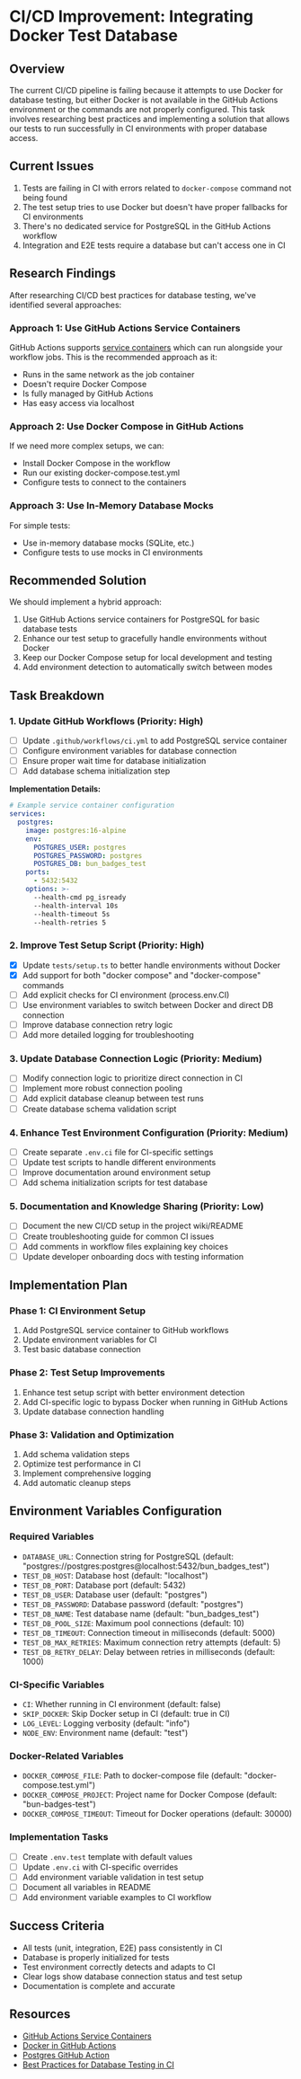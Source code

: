 # CI/CD Improvement: Integrating Docker Test Database

## Overview
The current CI/CD pipeline is failing because it attempts to use Docker for database testing, but either Docker is not available in the GitHub Actions environment or the commands are not properly configured. This task involves researching best practices and implementing a solution that allows our tests to run successfully in CI environments with proper database access.

## Current Issues
1. Tests are failing in CI with errors related to `docker-compose` command not being found
2. The test setup tries to use Docker but doesn't have proper fallbacks for CI environments
3. There's no dedicated service for PostgreSQL in the GitHub Actions workflow
4. Integration and E2E tests require a database but can't access one in CI

## Research Findings
After researching CI/CD best practices for database testing, we've identified several approaches:

### Approach 1: Use GitHub Actions Service Containers
GitHub Actions supports [service containers](https://docs.github.com/en/actions/using-containerized-services/about-service-containers) which can run alongside your workflow jobs. This is the recommended approach as it:
- Runs in the same network as the job container
- Doesn't require Docker Compose
- Is fully managed by GitHub Actions
- Has easy access via localhost

### Approach 2: Use Docker Compose in GitHub Actions
If we need more complex setups, we can:
- Install Docker Compose in the workflow
- Run our existing docker-compose.test.yml
- Configure tests to connect to the containers

### Approach 3: Use In-Memory Database Mocks
For simple tests:
- Use in-memory database mocks (SQLite, etc.)
- Configure tests to use mocks in CI environments

## Recommended Solution
We should implement a hybrid approach:

1. Use GitHub Actions service containers for PostgreSQL for basic database tests
2. Enhance our test setup to gracefully handle environments without Docker
3. Keep our Docker Compose setup for local development and testing
4. Add environment detection to automatically switch between modes

## Task Breakdown

### 1. Update GitHub Workflows (Priority: High)

- [ ] Update `.github/workflows/ci.yml` to add PostgreSQL service container
- [ ] Configure environment variables for database connection
- [ ] Ensure proper wait time for database initialization
- [ ] Add database schema initialization step

**Implementation Details:**
```yaml
# Example service container configuration
services:
  postgres:
    image: postgres:16-alpine
    env:
      POSTGRES_USER: postgres
      POSTGRES_PASSWORD: postgres
      POSTGRES_DB: bun_badges_test
    ports:
      - 5432:5432
    options: >-
      --health-cmd pg_isready
      --health-interval 10s
      --health-timeout 5s
      --health-retries 5
```

### 2. Improve Test Setup Script (Priority: High)

- [x] Update `tests/setup.ts` to better handle environments without Docker
- [x] Add support for both "docker compose" and "docker-compose" commands
- [ ] Add explicit checks for CI environment (process.env.CI)
- [ ] Use environment variables to switch between Docker and direct DB connection
- [ ] Improve database connection retry logic
- [ ] Add more detailed logging for troubleshooting

### 3. Update Database Connection Logic (Priority: Medium)

- [ ] Modify connection logic to prioritize direct connection in CI
- [ ] Implement more robust connection pooling
- [ ] Add explicit database cleanup between test runs
- [ ] Create database schema validation script

### 4. Enhance Test Environment Configuration (Priority: Medium)

- [ ] Create separate `.env.ci` file for CI-specific settings
- [ ] Update test scripts to handle different environments
- [ ] Improve documentation around environment setup
- [ ] Add schema initialization scripts for test database

### 5. Documentation and Knowledge Sharing (Priority: Low)

- [ ] Document the new CI/CD setup in the project wiki/README
- [ ] Create troubleshooting guide for common CI issues
- [ ] Add comments in workflow files explaining key choices
- [ ] Update developer onboarding docs with testing information

## Implementation Plan

### Phase 1: CI Environment Setup
1. Add PostgreSQL service container to GitHub workflows
2. Update environment variables for CI
3. Test basic database connection

### Phase 2: Test Setup Improvements
1. Enhance test setup script with better environment detection
2. Add CI-specific logic to bypass Docker when running in GitHub Actions
3. Update database connection handling

### Phase 3: Validation and Optimization
1. Add schema validation steps
2. Optimize test performance in CI
3. Implement comprehensive logging
4. Add automatic cleanup steps

## Environment Variables Configuration

### Required Variables
- `DATABASE_URL`: Connection string for PostgreSQL (default: "postgres://postgres:postgres@localhost:5432/bun_badges_test")
- `TEST_DB_HOST`: Database host (default: "localhost")
- `TEST_DB_PORT`: Database port (default: 5432)
- `TEST_DB_USER`: Database user (default: "postgres")
- `TEST_DB_PASSWORD`: Database password (default: "postgres")
- `TEST_DB_NAME`: Test database name (default: "bun_badges_test")
- `TEST_DB_POOL_SIZE`: Maximum pool connections (default: 10)
- `TEST_DB_TIMEOUT`: Connection timeout in milliseconds (default: 5000)
- `TEST_DB_MAX_RETRIES`: Maximum connection retry attempts (default: 5)
- `TEST_DB_RETRY_DELAY`: Delay between retries in milliseconds (default: 1000)

### CI-Specific Variables
- `CI`: Whether running in CI environment (default: false)
- `SKIP_DOCKER`: Skip Docker setup in CI (default: true in CI)
- `LOG_LEVEL`: Logging verbosity (default: "info")
- `NODE_ENV`: Environment name (default: "test")

### Docker-Related Variables
- `DOCKER_COMPOSE_FILE`: Path to docker-compose file (default: "docker-compose.test.yml")
- `DOCKER_COMPOSE_PROJECT`: Project name for Docker Compose (default: "bun-badges-test")
- `DOCKER_COMPOSE_TIMEOUT`: Timeout for Docker operations (default: 30000)

### Implementation Tasks
- [ ] Create `.env.test` template with default values
- [ ] Update `.env.ci` with CI-specific overrides
- [ ] Add environment variable validation in test setup
- [ ] Document all variables in README
- [ ] Add environment variable examples to CI workflow

## Success Criteria
- All tests (unit, integration, E2E) pass consistently in CI
- Database is properly initialized for tests
- Test environment correctly detects and adapts to CI
- Clear logs show database connection status and test setup
- Documentation is complete and accurate

## Resources
- [GitHub Actions Service Containers](https://docs.github.com/en/actions/using-containerized-services/about-service-containers)
- [Docker in GitHub Actions](https://docs.github.com/en/actions/using-containerized-services/about-service-containers#creating-service-containers)
- [Postgres GitHub Action](https://github.com/marketplace/actions/setup-postgresql)
- [Best Practices for Database Testing in CI](https://martinfowler.com/articles/nonDeterminism.html#DatabaseState) 